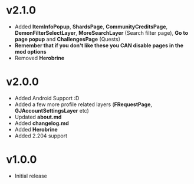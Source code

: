 # v2.1.0

 * Added **ItemInfoPopup**, **ShardsPage**, **CommunityCreditsPage**, **DemonFilterSelectLayer**, **MoreSearchLayer** (Search filter page), **Go to page popup** and **ChallengesPage** (Quests)
 * **Remember that if you don't like these you CAN disable pages in the mod options**
 * Removed **Herobrine**

# v2.0.0

 * Added Android Support :D
 * Added a few more profile related layers (**FRequestPage**, **GJAccountSettingsLayer** etc)
 * Updated **about.md**
 * Added **changelog.md**
 * Added **Herobrine**
 * Added 2.204 support

# v1.0.0

 * Initial release